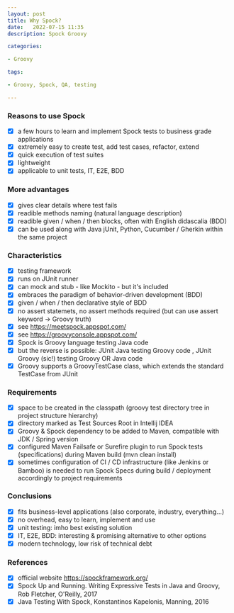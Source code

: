 ```yaml
---
layout: post
title: Why Spock?
date:   2022-07-15 11:35
description: Spock Groovy

categories:

- Groovy

tags:

- Groovy, Spock, QA, testing

---
```


### Reasons to use Spock

- [x] a few hours to learn and implement Spock tests to business grade applications
- [x] extremely easy to create test, add test cases, refactor, extend
- [x] quick execution of test suites
- [x] lightweight
- [x] applicable to unit tests, IT, E2E, BDD

### More advantages

- [x] gives clear details where test fails
- [x] readible methods naming (natural language description)
- [x] readible given / when / then blocks, often with English didascalia (BDD)
- [x] can be used along with Java jUnit, Python, Cucumber / Gherkin within the same project

### Characteristics

- [x] testing framework 
- [x] runs on JUnit runner
- [x] can mock and stub - like Mockito - but it's included
- [x] embraces the paradigm of behavior-driven development (BDD)
- [x] given / when / then declarative style of BDD
- [x] no assert statemets, no assert methods required (but can use assert keyword -> Groovy truth)
- [x] see https://meetspock.appspot.com/
- [x] see https://groovyconsole.appspot.com/
- [x] Spock is Groovy language testing Java code
- [x] but the reverse is possible: JUnit Java testing Groovy code , JUnit Groovy (sic!) testing Groovy OR Java code
- [x] Groovy supports a GroovyTestCase class, which extends the standard TestCase from JUnit

### Requirements

- [x] space to be created in the classpath (groovy test directory tree in project structure hierarchy)
- [x] directory marked as Test Sources Root in Intellij IDEA
- [x] Groovy & Spock dependency to be added to Maven, compatible with JDK / Spring version
- [x] configured Maven Failsafe or Surefire plugin to run Spock tests (specifications) during Maven build (mvn clean install)
- [x] sometimes configuration of CI / CD infrastructure (like Jenkins or Bamboo) is needed to run Spock Specs during build / deployment 
accordingly to project requirements

### Conclusions

- [x] fits business-level applications (also corporate, industry, everything...)
- [x] no overhead, easy to learn, implement and use
- [x] unit testing: imho best existing solution
- [x] IT, E2E, BDD: interesting & promising alternative to other options
- [x] modern technology, low risk of technical debt

### References

- [x] official website https://spockframework.org/
- [x] Spock Up and Running. Writing Expressive Tests in Java and Groovy, Rob Fletcher, O'Reilly, 2017
- [x] Java Testing With Spock, Konstantinos Kapelonis, Manning, 2016